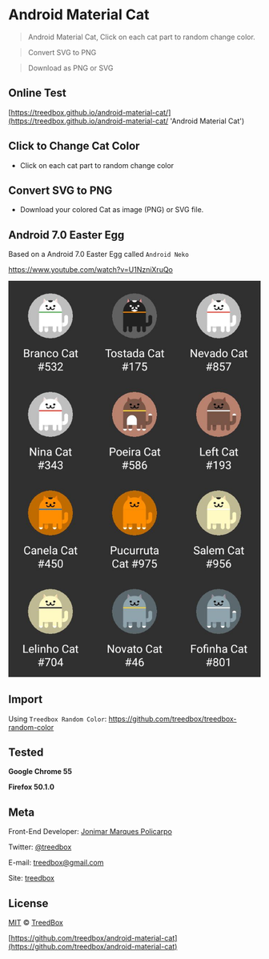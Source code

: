 # Android Material Cat
> Android Material Cat, Click on each cat part to random change color.

> Convert SVG to PNG

> Download as PNG or SVG

## Online Test
[https://treedbox.github.io/android-material-cat/](https://treedbox.github.io/android-material-cat/ 'Android Material Cat')

## Click to Change Cat Color
* Click on each cat part to random change color

## Convert SVG to PNG
* Download your colored Cat as image (PNG) or SVG file.

## Android 7.0 Easter Egg
Based on a Android 7.0 Easter Egg called `Android Neko`

https://www.youtube.com/watch?v=U1NzniXruQo

![Android Neko](assets/android-7.0-neko.jpg)

## Import
Using `Treedbox Random Color`:
https://github.com/treedbox/treedbox-random-color

## Tested
**Google Chrome 55**

**Firefox 50.1.0**

## Meta
Front-End Developer: [Jonimar Marques Policarpo](http://linkedin.com/in/treedbox 'LinkEdin')

Twitter: [@treedbox](http://twitter.com/treedbox)

E-mail: [treedbox@gmail.com](mailto:treedbox@gmail.com)

Site: [treedbox](http://treedbox.com)

## License
[MIT](LICENSE.md) © [TreedBox](https://github.com/treedbox)

[https://github.com/treedbox/android-material-cat](https://github.com/treedbox/android-material-cat)
